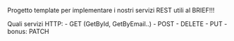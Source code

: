 Progetto template per implementare i nostri servizi REST utili al BRIEF!!!

Quali servizi HTTP: 
    - GET (GetById, GetByEmail..) 
    - POST
    - DELETE 
    - PUT 
    - bonus: PATCH